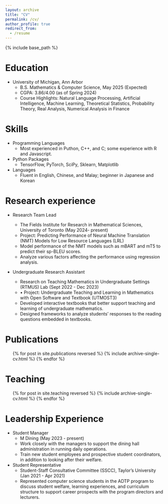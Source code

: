 ```yaml
---
layout: archive
title: "CV"
permalink: /cv/
author_profile: true
redirect_from:
  - /resume
---
```


{% include base_path %}

Education
======
* University of Michigan, Ann Arbor
  * B.S. Mathematics & Computer Science, May 2025 (Expected)
  * CGPA: 3.86/4.00 (as of Spring 2024)
  * Course Highlights: Natural Language Processing, Artificial Intelligence, Machine Learning, Theoretical Statistics, Probability Theory, Real Analysis, Numerical Analysis in Finance  

Skills
======
* Programming Languages
  * Most experienced in Puthon, C++, and C; some experience with R and Javascript.
* Python Packages
  * TensorFlow, PyTorch, SciPy, Sklearn, Matplotlib  
* Languages
  * Fluent in English, Chinese, and Malay; beginner in Japanese and Korean

Research experience
======
* Research Team Lead
  * The Fields Institute for Research in Mathematical Sciences, University of Toronto (May 2024- present)
  *  Project: Predicting Performance of Neural Machine Translation (NMT) Models for Low Resource Languages (LRL)
  *  Model performance of the NMT models such as mBART and mT5 to predict their sp-BLEU scores.
  *  Analyze various factors affecting the performance using regression analysis.


* Undergraduate Research Assistant
  * Research on Teaching Mathematics in Undergraduate Settings (RTMUS) Lab (Sept 2022 - Dec 2023)
  * • Project: Undergraduate Teaching and Learning in Mathematics with Open Software and Textbook (UTMOST3)
  * Developed interactive textbooks that better support teaching and learning of undergraduate mathematics.
  * Designed frameworks to analyze students’ responses to the reading questions embedded in textbooks.

Publications
======
  <ul>{% for post in site.publications reversed %}
    {% include archive-single-cv.html %}
  {% endfor %}</ul>
  
Teaching
======
  <ul>{% for post in site.teaching reversed %}
    {% include archive-single-cv.html %}
  {% endfor %}</ul>
  
Leadership Experience
======
* Student Manager
  * M Dining (May 2023 - present)
  * Work closely with the managers to support the dining hall administration in running daily operations.
  * Train new student employees and prospective student coordinators, in addition to looking after their welfare.
* Student Representative
  * Student-Staff Consultative Committee (SSCC), Taylor’s University (Jan 2021 - Apr 2021)
  * Represented computer science students in the ADTP program to discuss student welfare, learning experiences, and curriculum structure to support career prospects with the program directors and lecturers.
